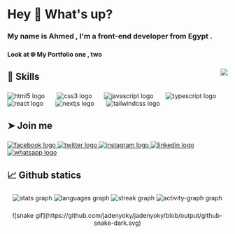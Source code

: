 <h1 align="left">Hey 👋 What's up?</h1>

###

<h3 align="left">My name is Ahmed , I'm a front-end developer from Egypt .</h3>

###

<h4 align="left">Look at 🌐 My Portfolio one , two</h4>

###

<img align="right" src="https://visitor-badge.laobi.icu/badge?page_id=jadenyoky.jadenyoky&left_color=black"  />

###

<h2 align="left">🤹 Skills</h2>

###

<div align="left">
  <img src="https://cdn.jsdelivr.net/gh/devicons/devicon/icons/html5/html5-original.svg" height="40" alt="html5 logo"  />
  <img width="20" />
  <img src="https://cdn.jsdelivr.net/gh/devicons/devicon/icons/css3/css3-original.svg" height="40" alt="css3 logo"  />
  <img width="20" />
  <img src="https://cdn.jsdelivr.net/gh/devicons/devicon/icons/javascript/javascript-original.svg" height="40" alt="javascript logo"  />
  <img width="20" />
  <img src="https://cdn.jsdelivr.net/gh/devicons/devicon/icons/typescript/typescript-original.svg" height="40" alt="typescript logo"  />
  <img width="20" />
  <img src="https://cdn.jsdelivr.net/gh/devicons/devicon/icons/react/react-original.svg" height="40" alt="react logo"  />
  <img width="20" />
  <img src="https://cdn.jsdelivr.net/gh/devicons/devicon/icons/nextjs/nextjs-original.svg" height="40" alt="nextjs logo"  />
  <img width="20" />
  <img src="https://cdn.simpleicons.org/tailwindcss/06B6D4" height="40" alt="tailwindcss logo"  />
</div>

###

<h2 align="left">➤ Join me</h2>

###

<div align="left">
  <a href="https://www.facebook.com/jaden.yoky2014" target="_blank">
    <img src="https://raw.githubusercontent.com/maurodesouza/profile-readme-generator/master/src/assets/icons/social/facebook/default.svg" width="52" height="40" alt="facebook logo"  />
  </a>
  <a href="https://x.com/JadenYoky" target="_blank">
    <img src="https://raw.githubusercontent.com/maurodesouza/profile-readme-generator/master/src/assets/icons/social/twitter/default.svg" width="52" height="40" alt="twitter logo"  />
  </a>
  <a href="https://www.instagram.com/jadenyoky/" target="_blank">
    <img src="https://raw.githubusercontent.com/maurodesouza/profile-readme-generator/master/src/assets/icons/social/instagram/default.svg" width="52" height="40" alt="instagram logo"  />
  </a>
  <a href="https://www.linkedin.com/in/ahmed-hussien-01800b242/" target="_blank">
    <img src="https://raw.githubusercontent.com/maurodesouza/profile-readme-generator/master/src/assets/icons/social/linkedin/default.svg" width="52" height="40" alt="linkedin logo"  />
  </a>
  <a href="https://api.whatsapp.com/send?phone=201032440162" target="_blank">
    <img src="https://raw.githubusercontent.com/maurodesouza/profile-readme-generator/master/src/assets/icons/social/whatsapp/default.svg" width="52" height="40" alt="whatsapp logo"  />
  </a>
</div>

###

<h2 align="left">📈 Github statics</h2>

###

<div align="center">
  <img src="https://github-readme-stats.vercel.app/api?username=jadenyoky&hide_title=true&hide_rank=true&show_icons=true&include_all_commits=true&count_private=true&disable_animations=false&theme=dark&locale=en&hide_border=true&order=1" height="170" alt="stats graph"  />
  <img src="https://github-readme-stats.vercel.app/api/top-langs?username=jadenyoky&locale=en&hide_title=true&layout=compact&card_width=320&langs_count=5&theme=omni&hide_border=true&order=2" height="170" alt="languages graph"  />
  <img src="https://streak-stats.demolab.com?user=jadenyoky&locale=en&mode=daily&theme=dark&hide_border=true&border_radius=12&order=3" height="200" alt="streak graph"  />
  <img src="https://github-readme-activity-graph.vercel.app/graph?username=jadenyoky&radius=16&theme=coral&area=true&order=5&hide_title=true&hide_border=true" height="300" alt="activity-graph graph"  />
</div>

###

<div align="center">
  ![snake gif](https://github.com/jadenyoky/jadenyoky/blob/output/github-snake-dark.svg)
</div>
